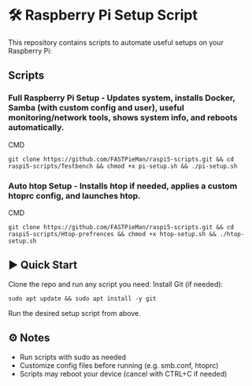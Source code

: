 # 🛠 Raspberry Pi Setup Script
This repository contains scripts to automate useful setups on your Raspberry Pi:

## Scripts
### Full Raspberry Pi Setup - Updates system, installs Docker, Samba (with custom config and user), useful monitoring/network tools, shows system info, and reboots automatically.

CMD
```
git clone https://github.com/FASTPieMan/raspi5-scripts.git && cd raspi5-scripts/Testbench && chmod +x pi-setup.sh && ./pi-setup.sh
```

### Auto htop Setup - Installs htop if needed, applies a custom htoprc config, and launches htop.

CMD
```
git clone https://github.com/FASTPieMan/raspi5-scripts.git && cd raspi5-scripts/Htop-prefrences && chmod +x htop-setup.sh && ./htop-setup.sh
```

## ▶️ Quick Start
Clone the repo and run any script you need:
Install Git (if needed):
```
sudo apt update && sudo apt install -y git
```
Run the desired setup script from above.

## ⚙️ Notes
- Run scripts with sudo as needed
- Customize config files before running (e.g. smb.conf, htoprc)
- Scripts may reboot your device (cancel with CTRL+C if needed)

